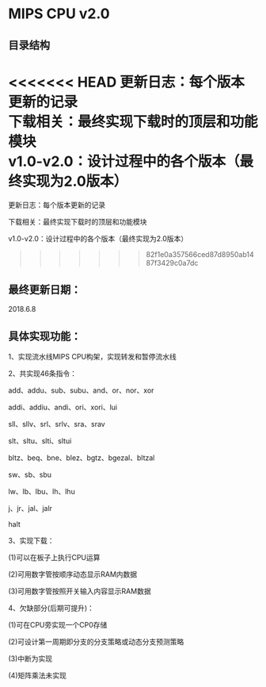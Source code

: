 # MIPS CPU v2.0
## 目录结构
<<<<<<< HEAD
更新日志：每个版本更新的记录  
下载相关：最终实现下载时的顶层和功能模块  
v1.0-v2.0：设计过程中的各个版本（最终实现为2.0版本）  
=======
更新日志：每个版本更新的记录

下载相关：最终实现下载时的顶层和功能模块

v1.0-v2.0：设计过程中的各个版本（最终实现为2.0版本）

>>>>>>> 82f1e0a357566ced87d8950ab1487f3429c0a7dc
## 最终更新日期：
2018.6.8
## 具体实现功能：
1、实现流水线MIPS CPU构架，实现转发和暂停流水线

2、共实现46条指令：

add、addu、sub、subu、and、or、nor、xor

addi、addiu、andi、ori、xori、lui

sll、sllv、srl、srlv、sra、srav

slt、sltu、slti、sltui

bltz、beq、bne、blez、bgtz、bgezal、bltzal

sw、sb、sbu

lw、lb、lbu、lh、lhu

j、jr、jal、jalr

halt

3、实现下载：

(1)可以在板子上执行CPU运算

(2)可用数字管按顺序动态显示RAM内数据

(3)可用数字管按照开关输入内容显示RAM数据

4、欠缺部分(后期可提升)：

(1)可在CPU旁实现一个CP0存储

(2)可设计第一周期即分支的分支策略或动态分支预测策略

(3)中断为实现

(4)矩阵乘法未实现


